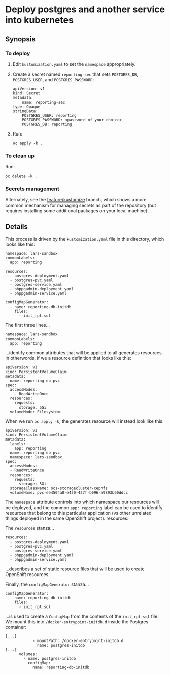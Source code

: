 # Deploy postgres and another service into kubernetes

## Synopsis

### To deploy

1. Edit `kustomization.yaml` to set the `namespace` appropriately.

1. Create a secret named `reporting-sec` that sets `POSTGRES_DB`,
   `POSTGRES_USER`, and `POSTGRES_PASSWORD`:

   ```
   apiVersion: v1
   kind: Secret
   metadata:
       name: reporting-sec
   type: Opaque
   stringData:
       POSTGRES_USER: reporting
       POSTGRES_PASSWORD: <password of your choice>
       POSTGRES_DB: reporting
   ```

1. Run:

    ```
    oc apply -k .
    ```

### To clean up

Run:

  ```
  oc delete -k .
  ```

### Secrets management

Alternately, see the [feature/kustomize][] branch, which shows a more
common mechanism for managing secrets as part of the repository (but
requires installing some additional packages on your local machine).

[feature/kustomize]: https://github.com/larsks/oc-deploy-postgres/tree/feature/kustomize

## Details

This process is driven by the `kustomization.yaml` file in this
directory, which looks like this:

```
namespace: lars-sandbox
commonLabels:
  app: reporting

resources:
  - postgres-deployment.yaml
  - postgres-pvc.yaml
  - postgres-service.yaml
  - phppgadmin-deployment.yaml
  - phppgadmin-service.yaml

configMapGenerator:
  - name: reporting-db-initdb
    files:
      - init_rpt.sql
```

The first three lines...

```
namespace: lars-sandbox
commonLabels:
  app: reporting
```

...identify common attributes that will be applied to
all generates resources. In otherwords, if we a resource definition
that looks like this:

```
apiVersion: v1
kind: PersistentVolumeClaim
metadata:
  name: reporting-db-pvc
spec:
  accessModes:
    - ReadWriteOnce
  resources:
    requests:
      storage: 5Gi
  volumeMode: Filesystem
```

When we run `oc apply -k`, the generates resource will instead look
like this:

```
apiVersion: v1
kind: PersistentVolumeClaim
metadata:
  labels:
    app: reporting
  name: reporting-db-pvc
  namespace: lars-sandbox
spec:
  accessModes:
  - ReadWriteOnce
  resources:
    requests:
      storage: 5Gi
  storageClassName: ocs-storagecluster-cephfs
  volumeName: pvc-ee4504a0-e430-427f-b096-a9893b60ddcc
```

The `namespace` attribute controls into which namespace our resources
will be deployed, and the common `app: reporting` label can be used to
identify resources that belong to this particular application (vs
other unrelated things deployed in the same OpenShift project).
resources:

The `resources` stanza...

```
resources:
  - postgres-deployment.yaml
  - postgres-pvc.yaml
  - postgres-service.yaml
  - phppgadmin-deployment.yaml
  - phppgadmin-service.yaml
```

...describes a set of static resource files that will be used to
create OpenShift resources.

Finally, the `configMapGenerator` stanza...

```
configMapGenerator:
  - name: reporting-db-initdb
    files:
      - init_rpt.sql
```

...is used to create a `ConfigMap` from the contents of the
`init_rpt.sql` file.  We mount this into `/docker-entrypoint-initdb.d`
inside the Postgres container:


```
[...]
            - mountPath: /docker-entrypoint-initdb.d
              name: postgres-initdb
[...]
      volumes:
        - name: postgres-initdb
          configMap:
            name: reporting-db-initdb
```
